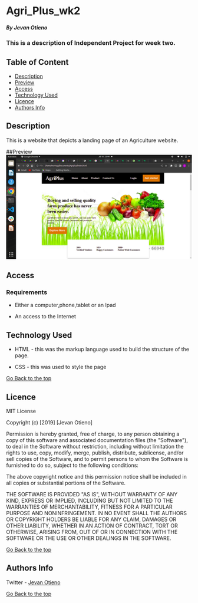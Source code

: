 # Agri_Plus_wk2

##### By Jevan Otieno 
### This is a description of Independent Project for week two.

## Table of Content

+ [Description](#description)
+ [Preview](#preview)
+ [Access](#access)
+ [Technology Used](#technology-used)
+ [Licence](#licence)
+ [Authors Info](#author-Info)

## Description
<p>This is  a website that depicts a landing page of an Agriculture website.</p>

##Preview
![Screenshot page](https://github.com/G-vans/Agri_Plus_wk2/blob/main/photos/Screenshot%20.png)

## Access

### Requirements

* Either a computer,phone,tablet or an Ipad

* An access to the Internet

## Technology Used
* HTML - this was the markup language used to build the structure of the page.

* CSS - this was used to style the page 

[Go Back to the top](#Agri_Plus_wk2)

## Licence

MIT License

Copyright (c) [2019] [Jevan Otieno]

Permission is hereby granted, free of charge, to any person obtaining a copy
of this software and associated documentation files (the "Software"), to deal
in the Software without restriction, including without limitation the rights
to use, copy, modify, merge, publish, distribute, sublicense, and/or sell
copies of the Software, and to permit persons to whom the Software is
furnished to do so, subject to the following conditions:

The above copyright notice and this permission notice shall be included in all
copies or substantial portions of the Software.

THE SOFTWARE IS PROVIDED "AS IS", WITHOUT WARRANTY OF ANY KIND, EXPRESS OR
IMPLIED, INCLUDING BUT NOT LIMITED TO THE WARRANTIES OF MERCHANTABILITY,
FITNESS FOR A PARTICULAR PURPOSE AND NONINFRINGEMENT. IN NO EVENT SHALL THE
AUTHORS OR COPYRIGHT HOLDERS BE LIABLE FOR ANY CLAIM, DAMAGES OR OTHER
LIABILITY, WHETHER IN AN ACTION OF CONTRACT, TORT OR OTHERWISE, ARISING FROM,
OUT OF OR IN CONNECTION WITH THE SOFTWARE OR THE USE OR OTHER DEALINGS IN THE
SOFTWARE.

[Go Back to the top](#Agri_Plus_wk2)

## Authors Info
Twitter - [Jevan Otieno](https://twitter.com/Oya_ni_gee)

[Go Back to the top](#Agri_Plus_wk2)
